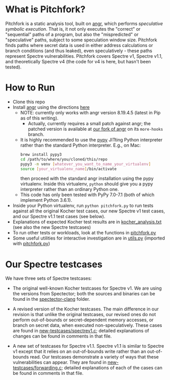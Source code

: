 # What is Pitchfork?

Pitchfork is a static analysis tool, built on [angr](https://github.com/angr/angr), which performs _speculative symbolic execution_.
That is, it not only executes the "correct" or "sequential" paths of
a program, but also the "mispredicted" or "speculative" paths, subject
to some speculation window size.
Pitchfork finds paths where secret data is used in either address
calculations or branch conditions (and thus leaked), even speculatively -
these paths represent Spectre vulnerabilities.
Pitchfork covers Spectre v1, Spectre v1.1, and theoretically Spectre v4
(the code for v4 is here, but hasn't been tested).

# How to Run

- Clone this repo
- Install [angr](https://github.com/angr/angr) using the directions [here](https://docs.angr.io/introductory-errata/install)
    - NOTE: currently only works with angr version 8.19.4.5 (latest in Pip as of this writing).
        - Actually, currently requires a small patch against angr; the patched version is available
        at [our fork of angr](https://github.com/cdisselkoen/angr) on its `more-hooks` branch.
    - It is highly recommended to use the [pypy](https://pypy.org) JITting Python interpreter
        rather than the standard Python interpreter. E.g., on Mac:
        ```bash
        brew install pypy3
        cd /path/to/where/you/cloned/this/repo
        pypy3 -m venv [whatever_you_want_to_name_your_virtualenv]
        source [your_virtualenv_name]/bin/activate
        ```
        then proceed with the standard angr installation using the pypy virtualenv. Inside this virtualenv, `python` should give you a pypy interpreter rather than an ordinary Python one.
    - This code has only been tested with PyPy 7.0-7.1 (both of which implement Python 3.6.1).
- Inside your Python virtualenv, run `python pitchfork.py` to run tests
against all the original Kocher test cases, our new Spectre v1 test cases,
and our Spectre v1.1 test cases (see below).
- Explanations of expected Kocher test results are in [kocher_analysis.txt](kocher_analysis.txt) (see also the new Spectre testcases)
- To run other tests or workloads, look at the functions in [pitchfork.py](pitchfork.py)
- Some useful utilities for interactive investigation are in [utils.py](utils.py) (imported with [pitchfork.py](pitchfork.py))

# Our Spectre testcases

We have three sets of Spectre testcases:

- The original well-known Kocher testcases for Spectre v1.
We are using the versions from Spectector; both the sources and binaries
can be found in the [spectector-clang](spectector-clang) folder.

- A revised version of the Kocher testcases.
The main difference in our revision is that unlike the original testcases,
our revised ones do not perform out-of-bounds or secret-dependent memory
accesses, or branch on secret data, when executed non-speculatively.
These cases are found in [new-testcases/spectrev1.c](new-testcases/spectrev1.c);
detailed explanations of changes can be found in comments in that file.

- A new set of testcases for Spectre v1.1.
Spectre v1.1 is similar to Spectre v1 except that it relies on an out-of-bounds
write rather than an out-of-bounds read.
Our testcases demonstrate a variety of ways that these vulnerabilities can appear.
They are found in [new-testcases/forwarding.c](new-testcases/forwarding.c);
detailed explanations of each of the cases can be found in comments in that file.
